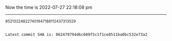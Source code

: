 Now the time is 2022-07-27 22:18:08 pm

---

<small>852132248227401947188112437313529</small>

```txt

Latest commit SHA is: 862479794d6c689f5c1f1ce8511ba0bc532e73a2
```

